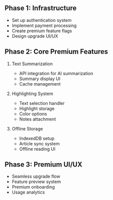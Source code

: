 ## Phase 1: Infrastructure
- Set up authentication system
- Implement payment processing
- Create premium feature flags
- Design upgrade UI/UX

## Phase 2: Core Premium Features
1. Text Summarization
   - API integration for AI summarization
   - Summary display UI
   - Cache management

2. Highlighting System
   - Text selection handler
   - Highlight storage
   - Color options
   - Notes attachment

3. Offline Storage
   - IndexedDB setup
   - Article sync system
   - Offline reading UI

## Phase 3: Premium UI/UX
- Seamless upgrade flow
- Feature preview system
- Premium onboarding
- Usage analytics 